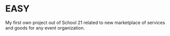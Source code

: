# EASY
My first own project out of School 21 related to new marketplace of services and goods for any event organization.
